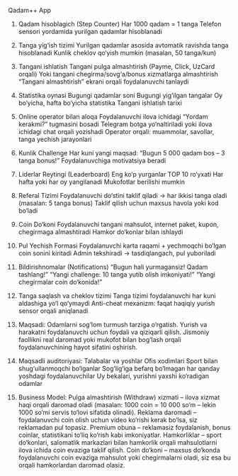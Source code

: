 Qadam++ App
1. Qadam hisoblagich (Step Counter)
Har 1000 qadam = 1 tanga
Telefon sensori yordamida yurilgan qadamlar hisoblanadi
2. Tanga yig‘ish tizimi
Yurilgan qadamlar asosida avtomatik ravishda tanga hisoblanadi
Kunlik cheklov qo‘yish mumkin (masalan, 50 tanga/kun)
3. Tangani ishlatish
Tangani pulga almashtirish (Payme, Click, UzCard orqali)
Yoki tangani chegirma/sovg‘a/bonus xizmatlarga almashtirish
“Tangani almashtirish” ekrani orqali foydalanuvchi tanlaydi
4. Statistika oynasi
Bugungi qadamlar soni
Bugungi yig‘ilgan tangalar
Oy bo‘yicha, hafta bo‘yicha statistika
Tangani ishlatish tarixi
5. Online operator bilan aloqa
Foydalanuvchi ilova ichidagi “Yordam kerakmi?” tugmasini bosadi
Telegram botga yo‘naltiriladi yoki ilova ichidagi chat orqali yozishadi
Operator orqali: muammolar, savollar, tanga yechish jarayonlari
6. Kunlik Challenge
Har kuni yangi maqsad:
“Bugun 5 000 qadam bos – 3 tanga bonus!”
Foydalanuvchiga motivatsiya beradi
7. Liderlar Reytingi (Leaderboard)
Eng ko‘p yurganlar TOP 10 ro‘yxati
Har hafta yoki har oy yangilanadi
Mukofotlar berilishi mumkin
8. Referal Tizimi
Foydalanuvchi do‘stini taklif qiladi → har ikkisi tanga oladi
(masalan: 5 tanga bonus)
Taklif qilish uchun maxsus havola yoki kod bo‘ladi
9. Coin Do‘koni
Foydalanuvchi tangani mahsulot, internet paket, kupon, chegirmaga almashtiradi
Hamkor do‘konlar bilan ishlaydi
10. Pul Yechish Formasi
Foydalanuvchi karta raqami + yechmoqchi bo‘lgan coin sonini kiritadi
Admin tekshiradi → tasdiqlangach, pul yuboriladi
11. Bildirishnomalar (Notifications)
“Bugun hali yurmagansiz! Qadam tashlang!”
“Yangi challenge: 10 tanga yutib olish imkoniyati!”
“Yangi chegirmalar coin do‘konida!”
12. Tanga saqlash va cheklov tizimi
Tanga tizimi foydalanuvchi har kuni aldashiga yo‘l qo‘ymaydi
Anti-cheat mexanizm: faqat haqiqiy yurish sensor orqali aniqlanadi
13. Maqsadi:
Odamlarni sog‘lom turmush tarziga o‘rgatish.
Yurish va harakatni foydalanuvchi uchun foydali va qiziqarli qilish.
Jismoniy faollikni real daromad yoki mukofot bilan bog‘lash orqali foydalanuvchining hayot sifatini oshirish.

14. Maqsadli auditoriyasi:
Talabalar va yoshlar
Ofis xodimlari
Sport bilan shug‘ullanmoqchi bo‘lganlar
Sog‘lig‘iga befarq bo‘lmagan har qanday yoshdagi foydalanuvchilar
Uy bekalari, yurishni yaxshi ko‘radigan odamlar

15. Business Model:
Pulga almashtirish (Withdraw) xizmati – ilova xizmat haqi orqali daromad oladi (masalan: 1000 coin = 10 000 so‘m – lekin 1000 so‘mi servis to‘lovi sifatida olinadi).
Reklama daromadi – foydalanuvchi coin olish uchun video ko‘rishi kerak bo‘lsa, siz reklamadan pul topasiz.
Premium obuna – reklamasiz foydalanish, bonus coinlar, statistikani to‘liq ko‘rish kabi imkoniyatlar.
Hamkorliklar – sport do‘konlari, salomatlik markazlari bilan hamkorlik orqali mahsulotlarni ilova ichida coin evaziga taklif qilish.
Coin do‘koni – maxsus do‘konda foydalanuvchi coin evaziga mahsulot yoki chegirmalarni oladi, siz esa bu orqali hamkorlardan daromad olasiz.
